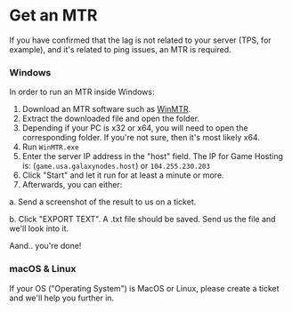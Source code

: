 # Get an MTR

If you have confirmed that the lag is not related to your server (TPS, for example), and it's related to ping issues, an MTR is required.

### Windows

In order to run an MTR inside Windows:

1. Download an MTR software such as [WinMTR](https://sourceforge.net/projects/winmtr/).
2. Extract the downloaded file and open the folder.
3. Depending if your PC is x32 or x64, you will need to open the corresponding folder. If you're not sure, then it's most likely x64.
4. Run `WinMTR.exe`
5. Enter the server IP address in the "host" field. The IP for Game Hosting is: (`game.usa.galaxynodes.host`) or `104.255.230.203`
6. Click "Start" and let it run for at least a minute or more.
7. Afterwards, you can either:

&#x20;     a. Send a screenshot of the result to us on a ticket.

&#x20;     b. Click "EXPORT TEXT". A .txt file should be saved. Send us the file and we'll look into it.

Aand.. you're done!



### macOS & Linux

If your OS ("Operating System") is MacOS or Linux, please create a ticket and we'll help you further in.
